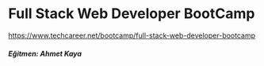 # Full Stack Web Developer BootCamp

https://www.techcareer.net/bootcamp/full-stack-web-developer-bootcamp

##### Eğitmen: Ahmet Kaya
